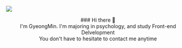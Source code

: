 
  <img src="[https://www.google.com/imgres?imgurl=https%3A%2F%2Fitem.kakaocdn.net%2Fdo%2F9b7b3f4b6511d6f1d5425ee7893b1f329f5287469802eca457586a25a096fd31&imgrefurl=https%3A%2F%2Fe.kakao.com%2Ft%2Fsungsungi-lifting-weights&tbnid=GTRobh8StJrb0M&vet=12ahUKEwjOy9_jwsb9AhUWmFYBHRkaDD4QMygCegUIARDIAQ..i&docid=t4TNN0Qlc99MSM&w=210&h=210&q=%ED%97%AC%EC%8A%A4%20%EC%BA%90%EB%A6%AD%ED%84%B0&ved=2ahUKEwjOy9_jwsb9AhUWmFYBHRkaDD4QMygCegUIARDIAQ)](https://item.kakaocdn.net/do/9b7b3f4b6511d6f1d5425ee7893b1f329f5287469802eca457586a25a096fd31)"><br/>


<p align="center">
### Hi there 👋</br>
I'm GyeongMin. I'm majoring in psychology, and study Front-end Delvelopment</br>
You don't have to hesitate to contact me anytime
</p>
